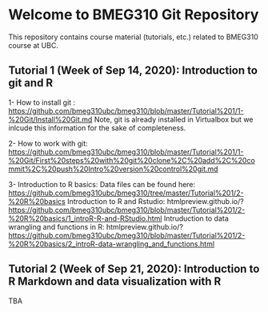 # Welcome to BMEG310 Git Repository

This repository contains course material (tutorials, etc.) related to BMEG310 course at UBC.

## Tutorial 1 (Week of Sep 14, 2020): Introduction to git and R
1- How to install git : https://github.com/bmeg310ubc/bmeg310/blob/master/Tutorial%201/1-%20Git/Install%20Git.md
Note, git is already installed in Virtualbox but we inlcude this information for the sake of completeness.

2- How to work with git: https://github.com/bmeg310ubc/bmeg310/blob/master/Tutorial%201/1-%20Git/First%20steps%20with%20git%20clone%2C%20add%2C%20commit%2C%20push%20Intro%20version%20control%20git.md

3- Introduction to R basics: 
Data files can be found here: https://github.com/bmeg310ubc/bmeg310/tree/master/Tutorial%201/2-%20R%20basics
Introduction to R and Rstudio: htmlpreview.github.io/?https://github.com/bmeg310ubc/bmeg310/blob/master/Tutorial%201/2-%20R%20basics/1_introR-R-and-RStudio.html
Intruduction to data wrangling and functions in R: htmlpreview.github.io/?https://github.com/bmeg310ubc/bmeg310/blob/master/Tutorial%201/2-%20R%20basics/2_introR-data-wrangling_and_functions.html

## Tutorial 2 (Week of Sep 21, 2020): Introduction to R Markdown and data visualization with R

TBA

